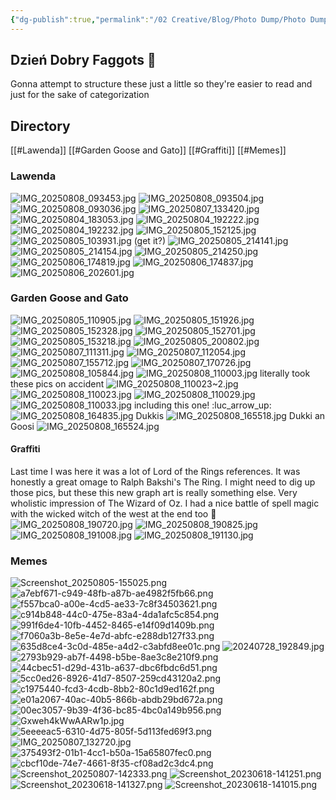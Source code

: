 ```yaml
---
{"dg-publish":true,"permalink":"/02 Creative/Blog/Photo Dump/Photo Dump 2025-08-08/","tags":["image","blog"],"noteIcon":"","created":"2025-08-13T22:44:53.106-04:00"}
---
```


## Dzień Dobry Faggots 💚
Gonna attempt to structure these just a little so they're easier to read and just for 
the sake of categorization
## Directory
[[#Lawenda]]
[[#Garden Goose and Gato]]
[[#Graffiti]]
[[#Memes]]
### Lawenda
![IMG_20250808_093453.jpg](/img/user/IMG_20250808_093453.jpg)
![IMG_20250808_093504.jpg](/img/user/IMG_20250808_093504.jpg)
![IMG_20250808_093036.jpg](/img/user/IMG_20250808_093036.jpg)
![IMG_20250807_133420.jpg](/img/user/IMG_20250807_133420.jpg)
![IMG_20250804_183053.jpg](/img/user/IMG_20250804_183053.jpg)
![IMG_20250804_192222.jpg](/img/user/IMG_20250804_192222.jpg)
![IMG_20250804_192232.jpg](/img/user/IMG_20250804_192232.jpg)
![IMG_20250805_152125.jpg](/img/user/IMG_20250805_152125.jpg)
![IMG_20250805_103931.jpg](/img/user/IMG_20250805_103931.jpg)
(get it?)
![IMG_20250805_214141.jpg](/img/user/IMG_20250805_214141.jpg)
![IMG_20250805_214154.jpg](/img/user/IMG_20250805_214154.jpg)
![IMG_20250805_214250.jpg](/img/user/IMG_20250805_214250.jpg)
![IMG_20250806_174819.jpg](/img/user/IMG_20250806_174819.jpg)
![IMG_20250806_174837.jpg](/img/user/IMG_20250806_174837.jpg)
![IMG_20250806_202601.jpg](/img/user/IMG_20250806_202601.jpg)
### Garden Goose and Gato
![IMG_20250805_110905.jpg](/img/user/IMG_20250805_110905.jpg)
![IMG_20250805_151926.jpg](/img/user/IMG_20250805_151926.jpg)
![IMG_20250805_152328.jpg](/img/user/IMG_20250805_152328.jpg)
![IMG_20250805_152701.jpg](/img/user/IMG_20250805_152701.jpg)
![IMG_20250805_153218.jpg](/img/user/IMG_20250805_153218.jpg)
![IMG_20250805_200802.jpg](/img/user/IMG_20250805_200802.jpg)
![IMG_20250807_111311.jpg](/img/user/IMG_20250807_111311.jpg)
![IMG_20250807_112054.jpg](/img/user/IMG_20250807_112054.jpg)
![IMG_20250807_155712.jpg](/img/user/IMG_20250807_155712.jpg)
![IMG_20250807_170726.jpg](/img/user/IMG_20250807_170726.jpg)
![IMG_20250808_105844.jpg](/img/user/IMG_20250808_105844.jpg)
![IMG_20250808_110003.jpg](/img/user/IMG_20250808_110003.jpg)
literally took these pics on accident
![IMG_20250808_110023~2.jpg](/img/user/IMG_20250808_110023~2.jpg)
![IMG_20250808_110023.jpg](/img/user/IMG_20250808_110023.jpg)
![IMG_20250808_110029.jpg](/img/user/IMG_20250808_110029.jpg)
![IMG_20250808_110033.jpg](/img/user/IMG_20250808_110033.jpg)
including this one! :luc_arrow_up:
![IMG_20250808_164835.jpg](/img/user/IMG_20250808_164835.jpg)
Dukkis
![IMG_20250808_165518.jpg](/img/user/IMG_20250808_165518.jpg)
Dukki an Goosi
![IMG_20250808_165524.jpg](/img/user/IMG_20250808_165524.jpg)
#### Graffiti
Last time I was here it was a lot of Lord of the Rings references. It was honestly a great omage to Ralph Bakshi's The Ring. I might need to dig up those pics, but these this new graph art is really something else. Very wholistic impression of The Wizard of Oz. I had a nice battle of spell magic with the wicked witch of the west at the end too 🤏
![IMG_20250808_190720.jpg](/img/user/IMG_20250808_190720.jpg)
![IMG_20250808_190825.jpg](/img/user/IMG_20250808_190825.jpg)
![IMG_20250808_191008.jpg](/img/user/IMG_20250808_191008.jpg)
![IMG_20250808_191130.jpg](/img/user/IMG_20250808_191130.jpg)
### Memes
![Screenshot_20250805-155025.png](/img/user/Screenshot_20250805-155025.png)
![a7ebf671-c949-48fb-a87b-ae4982f5fb66.png](/img/user/a7ebf671-c949-48fb-a87b-ae4982f5fb66.png)
![f557bca0-a00e-4cd5-ae33-7c8f34503621.png](/img/user/f557bca0-a00e-4cd5-ae33-7c8f34503621.png)
![c914b848-44c0-475e-83a4-4da1afc5c854.png](/img/user/c914b848-44c0-475e-83a4-4da1afc5c854.png)
![991f6de4-10fb-4452-8465-e14f09d1409b.png](/img/user/991f6de4-10fb-4452-8465-e14f09d1409b.png)
![f7060a3b-8e5e-4e7d-abfc-e288db127f33.png](/img/user/f7060a3b-8e5e-4e7d-abfc-e288db127f33.png)
![635d8ce4-3c0d-485e-a4d2-c3abfd8ee01c.png](/img/user/635d8ce4-3c0d-485e-a4d2-c3abfd8ee01c.png)
![20240728_192849.jpg](/img/user/20240728_192849.jpg)
![2793b929-ab7f-4498-b5be-8ae3c8e210f9.png](/img/user/2793b929-ab7f-4498-b5be-8ae3c8e210f9.png)
![44cbec51-d29d-431b-a637-dbc6fbdc6d51.png](/img/user/44cbec51-d29d-431b-a637-dbc6fbdc6d51.png)
![5cc0ed26-8926-41d7-8507-259cd43120a2.png](/img/user/5cc0ed26-8926-41d7-8507-259cd43120a2.png)
![c1975440-fcd3-4cdb-8bb2-80c1d9ed162f.png](/img/user/c1975440-fcd3-4cdb-8bb2-80c1d9ed162f.png)
![e01a2067-40ac-40b5-866b-abdb29bd672a.png](/img/user/e01a2067-40ac-40b5-866b-abdb29bd672a.png)
![00ec3057-9b39-4f36-bc85-4bc0a149b956.png](/img/user/00ec3057-9b39-4f36-bc85-4bc0a149b956.png)
![Gxweh4kWwAARw1p.jpg](/img/user/Gxweh4kWwAARw1p.jpg)
![5eeeeac5-6310-4d75-805f-5d113fed69f3.png](/img/user/5eeeeac5-6310-4d75-805f-5d113fed69f3.png)
![IMG_20250807_132720.jpg](/img/user/IMG_20250807_132720.jpg)
![375493f2-01b1-4cc1-b50a-15a65807fec0.png](/img/user/375493f2-01b1-4cc1-b50a-15a65807fec0.png)
![cbcf10de-74e7-4661-8f35-cf08ad2c3dc4.png](/img/user/cbcf10de-74e7-4661-8f35-cf08ad2c3dc4.png)
![Screenshot_20250807-142333.png](/img/user/Screenshot_20250807-142333.png)
![Screenshot_20230618-141251.png](/img/user/Screenshot_20230618-141251.png)
![Screenshot_20230618-141327.png](/img/user/Screenshot_20230618-141327.png)
![Screenshot_20230618-141015.png](/img/user/Screenshot_20230618-141015.png)
